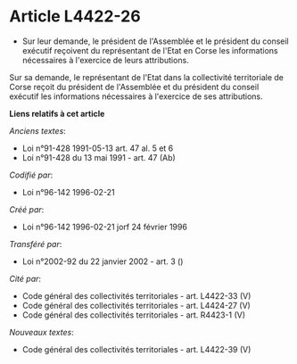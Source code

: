 # Article L4422-26

- Sur leur demande, le président de l'Assemblée et le président du conseil exécutif reçoivent du représentant de l'Etat en
Corse les informations nécessaires à l'exercice de leurs attributions.

Sur sa demande, le représentant de l'Etat dans la collectivité territoriale de Corse reçoit du président de l'Assemblée et du
président du conseil exécutif les informations nécessaires à l'exercice de ses attributions.

**Liens relatifs à cet article**

_Anciens textes_:

  - Loi n°91-428 1991-05-13 art. 47 al. 5 et 6
  - Loi n°91-428 du 13 mai 1991 - art. 47 (Ab)

_Codifié par_:

  - Loi n°96-142 1996-02-21

_Créé par_:

  - Loi n°96-142 1996-02-21 jorf 24 février 1996

_Transféré par_:

  - Loi n°2002-92 du 22 janvier 2002 - art. 3 ()

_Cité par_:

  - Code général des collectivités territoriales - art. L4422-33 (V)
  - Code général des collectivités territoriales - art. L4424-27 (V)
  - Code général des collectivités territoriales - art. R4423-1 (V)

_Nouveaux textes_:

  - Code général des collectivités territoriales - art. L4422-39 (V)
